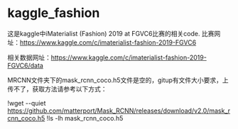 # kaggle_fashion
这是kaggle中iMaterialist (Fashion) 2019 at FGVC6比赛的相关code.
比赛网址：https://www.kaggle.com/c/imaterialist-fashion-2019-FGVC6

相关数据网址：https://www.kaggle.com/c/imaterialist-fashion-2019-FGVC6/data


MRCNN文件夹下的mask_rcnn_coco.h5文件是空的，gitup有文件大小要求，上传不了，获取方法请参考以下方式：

!wget --quiet https://github.com/matterport/Mask_RCNN/releases/download/v2.0/mask_rcnn_coco.h5
!ls -lh mask_rcnn_coco.h5
